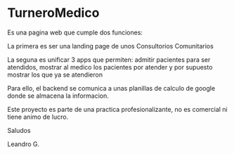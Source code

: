 # TurneroMedico

Es una pagina web que cumple dos funciones: 

La primera es ser una landing page de unos Consultorios Comunitarios

La seguna es unificar 3 apps que permiten: admitir pacientes para ser atendidos, mostrar al medico los pacientes por atender y por supuesto mostrar los que ya se atendieron

Para ello, el backend se comunica a unas planillas de calculo de google donde se almacena la informacion.

Este proyecto es parte de una practica profesionalizante, no es comercial ni tiene animo de lucro.

Saludos

Leandro G. 

 
